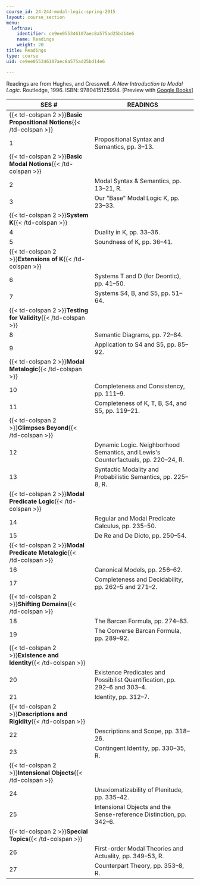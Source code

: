 ```yaml
---
course_id: 24-244-modal-logic-spring-2015
layout: course_section
menu:
  leftnav:
    identifier: ce9ee055346107aec8a575ad25bd14e6
    name: Readings
    weight: 20
title: Readings
type: course
uid: ce9ee055346107aec8a575ad25bd14e6

---
```


Readings are from Hughes, and Cresswell. _A New Introduction to Modal Logic_. Routledge, 1996. ISBN: 9780415125994. \[Preview with [Google Books](http://books.google.com/books?id=_CB5wiBeaA4C&pg=PAfrontcover)\]

| SES # | READINGS |
| --- | --- |
| {{< td-colspan 2 >}}**Basic Propositional Notions**{{< /td-colspan >}} ||
| 1 | Propositional Syntax and Semantics, pp. 3–13. |
| {{< td-colspan 2 >}}**Basic Modal Notions**{{< /td-colspan >}} ||
| 2 | Modal Syntax & Semantics, pp. 13–21, R. |
| 3 | Our "Base" Modal Logic K, pp. 23–33. |
| {{< td-colspan 2 >}}**System K**{{< /td-colspan >}} ||
| 4 | Duality in K, pp. 33–36. |
| 5 | Soundness of K, pp. 36–41. |
| {{< td-colspan 2 >}}**Extensions of K**{{< /td-colspan >}} ||
| 6 | Systems T and D (for Deontic), pp. 41–50. |
| 7 | Systems S4, B, and S5, pp. 51–64. |
| {{< td-colspan 2 >}}**Testing for Validity**{{< /td-colspan >}} ||
| 8 | Semantic Diagrams, pp. 72–84. |
| 9 | Application to S4 and S5, pp. 85–92. |
| {{< td-colspan 2 >}}**Modal Metalogic**{{< /td-colspan >}} ||
| 10 | Completeness and Consistency, pp. 111–9. |
| 11 | Completeness of K, T, B, S4, and S5, pp. 119–21. |
| {{< td-colspan 2 >}}**Glimpses Beyond**{{< /td-colspan >}} ||
| 12 | Dynamic Logic. Neighborhood Semantics, and Lewis's Counterfactuals, pp. 220–24, R. |
| 13 | Syntactic Modality and Probabilistic Semantics, pp. 225–8, R. |
| {{< td-colspan 2 >}}**Modal Predicate Logic**{{< /td-colspan >}} ||
| 14 | Regular and Modal Predicate Calculus, pp. 235–50. |
| 15 | De Re and De Dicto, pp. 250–54. |
| {{< td-colspan 2 >}}**Modal Predicate Metalogic**{{< /td-colspan >}} ||
| 16 | Canonical Models, pp. 256–62. |
| 17 | Completeness and Decidability, pp. 262–5 and 271–2. |
| {{< td-colspan 2 >}}**Shifting Domains**{{< /td-colspan >}} ||
| 18 | The Barcan Formula, pp. 274–83. |
| 19 | The Converse Barcan Formula, pp. 289–92. |
| {{< td-colspan 2 >}}**Existence and Identity**{{< /td-colspan >}} ||
| 20 | Existence Predicates and Possibilist Quantification, pp. 292–6 and 303–4. |
| 21 | Identity, pp. 312–7. |
| {{< td-colspan 2 >}}**Descriptions and Rigidity**{{< /td-colspan >}} ||
| 22 | Descriptions and Scope, pp. 318–26. |
| 23 | Contingent Identity, pp. 330–35, R. |
| {{< td-colspan 2 >}}**Intensional Objects**{{< /td-colspan >}} ||
| 24 | Unaxiomatizability of Plenitude, pp. 335–42. |
| 25 | Intensional Objects and the Sense-reference Distinction, pp. 342–6. |
| {{< td-colspan 2 >}}**Special Topics**{{< /td-colspan >}} ||
| 26 | First-order Modal Theories and Actuality, pp. 349–53, R. |
| 27 | Counterpart Theory, pp. 353–8, R.